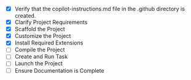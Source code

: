 <!-- Use this file to provide workspace-specific custom instructions to Copilot. -->

- [x] Verify that the copilot-instructions.md file in the .github directory is created.
- [x] Clarify Project Requirements
- [x] Scaffold the Project
- [x] Customize the Project
- [x] Install Required Extensions
- [ ] Compile the Project
- [ ] Create and Run Task
- [ ] Launch the Project
- [ ] Ensure Documentation is Complete
